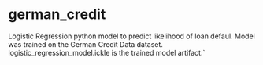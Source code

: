 # german_credit
Logistic Regression python model to predict likelihood of loan defaul.
Model was trained on the German Credit Data dataset.
logistic_regression_model.ickle is the trained model artifact.`
